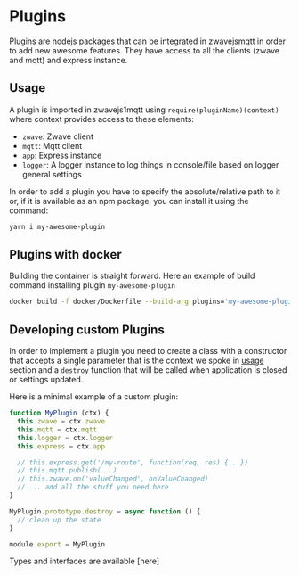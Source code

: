 # Plugins

Plugins are nodejs packages that can be integrated in zwavejsmqtt in order to add new awesome features. They have access to all the clients (zwave and mqtt) and express instance.

## Usage

A plugin is imported in zwavejs1mqtt using `require(pluginName)(context)` where context provides access to these elements:

- `zwave`: Zwave client
- `mqtt`: Mqtt client
- `app`: Express instance
- `logger`: A logger instance to log things in console/file based on logger general settings

In order to add a plugin you have to specify the absolute/relative path to it or, if it is available as an npm package, you can install it using the command:

```bash
yarn i my-awesome-plugin
```

## Plugins with docker

Building the container is straight forward. Here an example of build command installing plugin `my-awesome-plugin`

```bash
docker build -f docker/Dockerfile --build-arg plugins='my-awesome-plugin' -t <docker image name>:<tag> .
```

## Developing custom Plugins

In order to implement a plugin you need to create a class with a constructor that accepts a single parameter that is the context we spoke in [usage](#usage) section and a `destroy` function that will be called when application is closed or settings updated.

Here is a minimal example of a custom plugin:

```js
function MyPlugin (ctx) {
  this.zwave = ctx.zwave
  this.mqtt = ctx.mqtt
  this.logger = ctx.logger
  this.express = ctx.app

  // this.express.get('/my-route', function(req, res) {...})
  // this.mqtt.publish(...)
  // this.zwave.on('valueChanged', onValueChanged)
  // ... add all the stuff you need here
}

MyPlugin.prototype.destroy = async function () {
  // clean up the state
}

module.export = MyPlugin
```

Types and interfaces are available [here]
